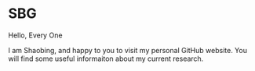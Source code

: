 # SBG
Hello, Every One

I am Shaobing, and happy to you to visit my personal GitHub website. You will find some useful informaiton about my current research.

